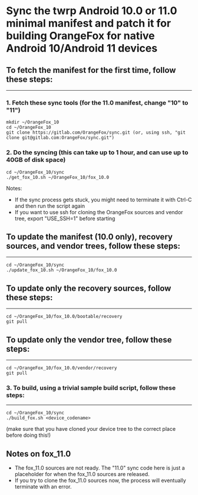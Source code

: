 # Sync the twrp Android 10.0 or 11.0 minimal manifest and patch it for building OrangeFox for native Android 10/Android 11 devices

## To fetch the manifest for the first time, follow these steps: ##
------------------------------------

### 1. Fetch these sync tools (for the 11.0 manifest, change "10" to "11") ###
	mkdir ~/OrangeFox_10
	cd ~/OrangeFox_10
	git clone https://gitlab.com/OrangeFox/sync.git (or, using ssh, "git clone git@gitlab.com:OrangeFox/sync.git")

### 2. Do the syncing (this can take up to 1 hour, and can use up to 40GB of disk space) ##
	cd ~/OrangeFox_10/sync
	./get_fox_10.sh ~/OrangeFox_10/fox_10.0
Notes:
- If the sync process gets stuck, you might need to terminate it with Ctrl-C and then run the script again
- If you want to use ssh for cloning the OrangeFox sources and vendor tree, export "USE_SSH=1" before starting

## To update the manifest (10.0 only), recovery sources, and vendor trees, follow these steps: ##
----------------------------------
	cd ~/OrangeFox_10/sync
	./update_fox_10.sh ~/OrangeFox_10/fox_10.0

## To update only the recovery sources, follow these steps: ##
----------------------------------
	cd ~/OrangeFox_10/fox_10.0/bootable/recovery
	git pull

## To update only the vendor tree, follow these steps: ##
----------------------------------
	cd ~/OrangeFox_10/fox_10.0/vendor/recovery
	git pull

### 3. To build, using a trivial sample build script, follow these steps: ###
----------------------------------
	cd ~/OrangeFox_10/sync
	./build_fox.sh <device_codename>
(make sure that you have cloned your device tree to the correct place before doing this!)

## Notes on fox_11.0 ##
- The fox_11.0 sources are not ready. The "11.0" sync code here is just a placeholder for when the fox_11.0 sources are released.
- If you try to clone the fox_11.0 sources now, the process will eventually terminate with an error.
